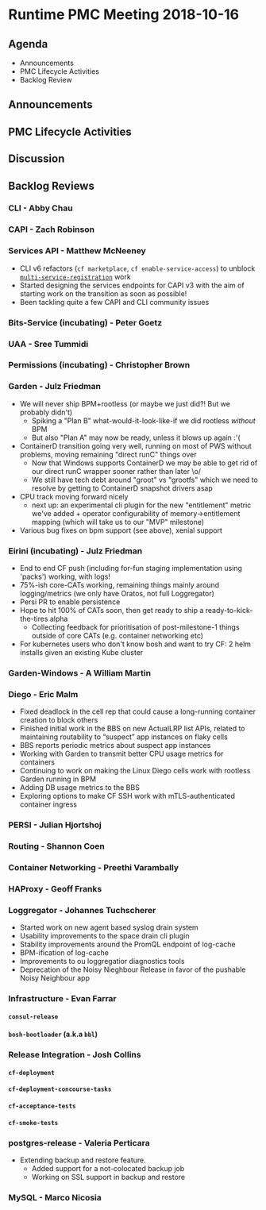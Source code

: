 # Runtime PMC Meeting 2018-10-16

## Agenda

* Announcements
* PMC Lifecycle Activities
* Backlog Review


## Announcements


## PMC Lifecycle Activities


## Discussion


## Backlog Reviews

### CLI - Abby Chau


### CAPI - Zach Robinson


### Services API - Matthew McNeeney

* CLI v6 refactors (`cf marketplace`, `cf enable-service-access`) to unblock [`multi-service-registration`](https://docs.google.com/document/d/1_OBnFCsL3ru43PEXocsCc3EuGaM0YLHjr0iAoXnakt4/edit) work
* Started designing the services endpoints for CAPI v3 with the aim of starting work on the transition as soon as possible! 
* Been tackling quite a few CAPI and CLI community issues

### Bits-Service (incubating) - Peter Goetz


### UAA - Sree Tummidi


### Permissions (incubating) - Christopher Brown


### Garden - Julz Friedman

 - We will never ship BPM+rootless (or maybe we just did?! But we probably didn't)
   - Spiking a "Plan B" what-would-it-look-like-if we did rootless *without* BPM
   - But also "Plan A" may now be ready, unless it blows up again :'(
 - ContainerD transition going very well, running on most of PWS without problems, moving remaining "direct runC" things over
   - Now that Windows supports ContainerD we may be able to get rid of our direct runC wrapper sooner rather than later \o/
   - We still have tech debt around "groot" vs "grootfs" which we need to resolve by getting to ContainerD snapshot drivers asap
 - CPU track moving forward nicely
   - next up: an experimental cli plugin for the new "entitlement" metric we've added + operator configurability of memory->entitlement mapping (which will take us to our "MVP" milestone)
 - Various bug fixes on bpm support (see above), xenial support

### Eirini (incubating) - Julz Friedman

 - End to end CF push (including for-fun staging implementation using 'packs') working, with logs!
 - 75%-ish core-CATs working, remaining things mainly around logging/metrics (we only have Oratos, not full Loggregator)
 - Persi PR to enable persistence
 - Hope to hit 100% of CATs soon, then get ready to ship a ready-to-kick-the-tires alpha
   - Collecting feedback for prioritisation of post-milestone-1 things outside of core CATs (e.g. container networking etc)
 - For kubernetes users who don't know bosh and want to try CF: 2 helm installs given an existing Kube cluster

### Garden-Windows - A William Martin


### Diego - Eric Malm

- Fixed deadlock in the cell rep that could cause a long-running container creation to block others
- Finished initial work in the BBS on new ActualLRP list APIs, related to maintaining routability to “suspect” app instances on flaky cells
- BBS reports periodic metrics about suspect app instances
- Working with Garden to transmit better CPU usage metrics for containers
- Continuing to work on making the Linux Diego cells work with rootless Garden running in BPM
- Adding DB usage metrics to the BBS
- Exploring options to make CF SSH work with mTLS-authenticated container ingress


### PERSI - Julian Hjortshoj


### Routing - Shannon Coen


### Container Networking - Preethi Varambally


### HAProxy - Geoff Franks


### Loggregator - Johannes Tuchscherer

* Started work on new agent based syslog drain system
* Usability improvements to the space drain cli plugin 
* Stability improvements around the PromQL endpoint of log-cache
* BPM-ification of log-cache
* Improvements to ou loggregatior diagnostics tools
* Deprecation of the Noisy Nieghbour Release in favor of the pushable Noisy Neighbour app


### Infrastructure - Evan Farrar

#### `consul-release`


#### `bosh-bootloader` (a.k.a `bbl`)


### Release Integration - Josh Collins

#### `cf-deployment`


#### `cf-deployment-concourse-tasks`


#### `cf-acceptance-tests`


#### `cf-smoke-tests`


### postgres-release - Valeria Perticara
- Extending backup and restore feature.
  - Added support for a not-colocated backup job
  - Working on SSL support in backup and restore

### MySQL - Marco Nicosia


